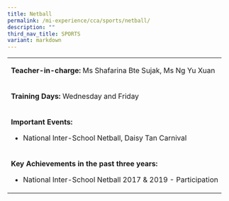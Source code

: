 ```yaml
---
title: Netball
permalink: /mi-experience/cca/sports/netball/
description: ""
third_nav_title: SPORTS
variant: markdown
---
```

<table style="minWidth: 25px">
<colgroup>
<col>
</colgroup>
<tbody>
<tr>
<td rowspan="1" colspan="1">
<p><strong>Teacher-in-charge:</strong>&nbsp;Ms Shafarina Bte Sujak, Ms Ng
Yu Xuan</p>
</td>
</tr>
<tr>
<td rowspan="1" colspan="1">
<p><strong>Training Days:</strong>&nbsp;Wednesday and Friday</p>
</td>
</tr>
<tr>
<td rowspan="1" colspan="1">
<p><strong>Important Events:</strong>
<br>
</p>
<ul data-tight="true" class="tight">
<li>
<p>National Inter-School Netball, Daisy Tan Carnival</p>
</li>
</ul>
</td>
</tr>
<tr>
<td rowspan="1" colspan="1">
<p><strong>Key Achievements in the past three years:</strong>
<br>
</p>
<ul data-tight="true" class="tight">
<li>
<p>National Inter-School Netball 2017 &amp; 2019 - Participation</p>
</li>
</ul>
</td>
</tr>
</tbody>
</table>
<p></p>